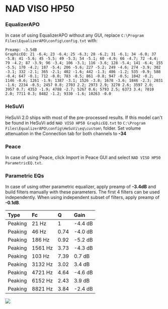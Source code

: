 # NAD VISO HP50

### EqualizerAPO
In case of using EqualizerAPO without any GUI, replace `C:\Program Files\EqualizerAPO\config\config.txt`
with:
```
Preamp: -3.5dB
GraphicEQ: 21 -6.4; 23 -6.4; 25 -6.3; 28 -6.2; 31 -6.1; 34 -6.0; 37 -5.8; 41 -5.6; 45 -5.5; 49 -5.3; 54 -5.1; 60 -4.9; 66 -4.7; 72 -4.4; 79 -4.2; 87 -3.9; 96 -3.4; 106 -3.1; 116 -3.6; 128 -5.4; 141 -6.4; 155 -5.5; 170 -4.2; 187 -5.4; 206 -5.6; 227 -5.2; 249 -4.6; 274 -3.9; 302 -3.1; 332 -2.1; 365 -2.1; 402 -1.6; 442 -1.3; 486 -1.2; 535 -0.9; 588 -0.4; 647 -0.1; 712 -0.0; 783 -0.5; 861 -0.8; 947 -0.5; 1042 -0.2; 1146 -0.6; 1261 -1.9; 1387 -3.1; 1526 -3.8; 1678 -3.6; 1846 -2.3; 2031 -1.6; 2234 -0.5; 2457 0.8; 2703 2.2; 2973 2.9; 3270 2.6; 3597 2.0; 3957 0.7; 4353 -1.9; 4788 -2.7; 5267 0.6; 5793 2.5; 6373 3.4; 7010 2.0; 7711 0.3; 8482 -1.2; 9330 -1.6; 10263 -0.0
```

### HeSuVi
HeSuVi 2.0 ships with most of the pre-processed results. If this model can't be found in HeSuVi add
`NAD VISO HP50 GraphicEQ.txt` to `C:\Program Files\EqualizerAPO\config\HeSuVi\eq\custom\` folder.
Set volume attenuation in the Connection tab for both channels to **-34**

### Peace
In case of using Peace, click *Import* in Peace GUI and select `NAD VISO HP50 ParametricEQ.txt`.

### Parametric EQs
In case of using other parametric equalizer, apply preamp of **-3.4dB** and build filters manually
with these parameters. The first 4 filters can be used independently.
When using independent subset of filters, apply preamp of **-0.1dB**.

| Type    | Fc      |    Q | Gain    |
|:--------|:--------|:-----|:--------|
| Peaking | 21 Hz   | 1    | -4.4 dB |
| Peaking | 46 Hz   | 0.74 | -4.0 dB |
| Peaking | 186 Hz  | 0.92 | -5.2 dB |
| Peaking | 1561 Hz | 3.73 | -4.3 dB |
| Peaking | 103 Hz  | 7.39 | 0.7 dB  |
| Peaking | 3132 Hz | 3.02 | 3.4 dB  |
| Peaking | 4721 Hz | 4.64 | -4.6 dB |
| Peaking | 6152 Hz | 2.43 | 3.9 dB  |
| Peaking | 8821 Hz | 3.84 | -2.4 dB |

![](https://raw.githubusercontent.com/jaakkopasanen/AutoEq/master/results/headphonecom/sbaf-serious/NAD%20VISO%20HP50/NAD%20VISO%20HP50.png)